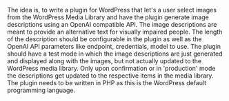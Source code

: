 The idea is, to write a plugin for WordPress that let's a user select images from the WordPress Media Library and have the plugin generate image descriptions using an OpenAI compatible API. The image descriptions are meant to provide an alternative text for visually impaired people. The length of the description should be configurable in the plugin as well as the OpenAI API parameters like endpoint, credentials, model to use. 
The plugin should have a test mode in which the image descriptions are just generated and displayed along with the images, but not actually updated to the WordPress media library. Only upon confirmation or in 'production' mode the descriptions get updated to the respective items in the media library.
The plugin needs to be written in PHP as this is the WordPress default programming language.
